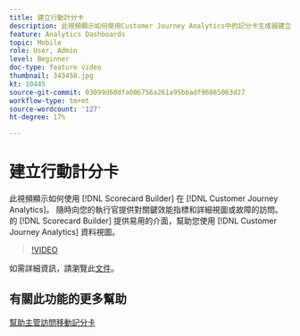 ```yaml
---
title: 建立行動計分卡
description: 此視頻顯示如何使用Customer Journey Analytics中的記分卡生成器建立移動記分卡。 隨時向您的執行官提供對關鍵效能指標和詳細視圖或故障的訪問。 Scorecard Builder提供了易於使用的介面，可幫助您使用Customer Journey Analytics資料視圖生成多通道儀表板。
feature: Analytics Dashboards
topic: Mobile
role: User, Admin
level: Beginner
doc-type: feature video
thumbnail: 343458.jpg
kt: 10445
source-git-commit: 03099d60dfa006756a261a95bbadf96085063d27
workflow-type: tm+mt
source-wordcount: '127'
ht-degree: 17%

---
```



# 建立行動計分卡

此視頻顯示如何使用 [!DNL Scorecard Builder] 在 [!DNL Customer Journey Analytics]。 隨時向您的執行官提供對關鍵效能指標和詳細視圖或故障的訪問。 的 [!DNL Scorecard Builder] 提供易用的介面，幫助您使用 [!DNL Customer Journey Analytics] 資料視圖。

>[!VIDEO](https://video.tv.adobe.com/v/343458/?quality=12&learn=on)

如需詳細資訊，請瀏覽此[文件](https://experienceleague.adobe.com/docs/analytics-platform/using/cja-dashboards/create-scorecard.html)。

## 有關此功能的更多幫助

[幫助主管訪問移動記分卡](assist-executives-to-access-mobile-scorecards.md)